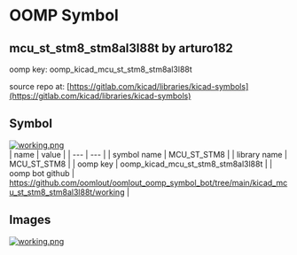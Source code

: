 # OOMP Symbol  
## mcu_st_stm8_stm8al3l88t  by arturo182  
  
oomp key: oomp_kicad_mcu_st_stm8_stm8al3l88t  
  
source repo at: [https://gitlab.com/kicad/libraries/kicad-symbols](https://gitlab.com/kicad/libraries/kicad-symbols)  
## Symbol  
  
[![working.png](working_600.png)](working.png)  
| name | value | 
| --- | --- | 
| symbol name | MCU_ST_STM8 | 
| library name | MCU_ST_STM8 | 
| oomp key | oomp_kicad_mcu_st_stm8_stm8al3l88t | 
| oomp bot github | https://github.com/oomlout/oomlout_oomp_symbol_bot/tree/main/kicad_mcu_st_stm8_stm8al3l88t/working | 
## Images  
  
[![working.png](working_140.png)](working.png)  
